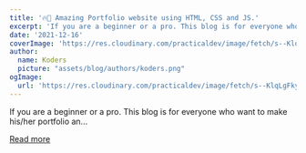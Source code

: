 ```yaml
---
title: '🔥🤯 Amazing Portfolio website using HTML, CSS and JS.'
excerpt: 'If you are a beginner or a pro. This blog is for everyone who want to make his/her portfolio an...'
date: '2021-12-16'
coverImage: 'https://res.cloudinary.com/practicaldev/image/fetch/s--KlqLgFky--/c_imagga_scale,f_auto,fl_progressive,h_420,q_auto,w_1000/https://dev-to-uploads.s3.amazonaws.com/uploads/articles/vuk7p8sh2q9788rxgdvh.png'
author:
  name: Koders
  picture: "assets/blog/authors/koders.png"
ogImage:
  url: 'https://res.cloudinary.com/practicaldev/image/fetch/s--KlqLgFky--/c_imagga_scale,f_auto,fl_progressive,h_420,q_auto,w_1000/https://dev-to-uploads.s3.amazonaws.com/uploads/articles/vuk7p8sh2q9788rxgdvh.png'
---
```


If you are a beginner or a pro. This blog is for everyone who want to make his/her portfolio an...

[Read more](https://dev.to/kunaal438/amazing-portfolio-website-using-html-css-and-js-l8f)
